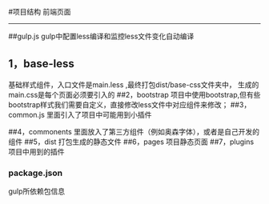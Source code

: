 #项目结构
 前端页面

---
##gulp.js
gulp中配置less编译和监控less文件变化自动编译
## 1，base-less
基础样式组件，入口文件是main.less ,最终打包dist/base-css文件夹中，
生成的main.css是每个页面必须要引入的
##2，bootstrap
项目中使用bootstrap,但有些bootstrap样式我们需要自定义，直接修改less文件中对应组件来修改；
##3，common.js
里面引入了项目中可能用到小插件

##4，commonents
里面放入了第三方组件（例如奥森字体），或者是自己开发的组件
##5，dist
打包生成的静态文件
##6，pages
项目静态页面
##7，plugins
项目中用到的插件

### package.json
gulp所依赖包信息


